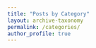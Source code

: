 ```yaml
---
title: "Posts by Category"
layout: archive-taxonomy
permalink: /categories/
author_profile: true
---
```

